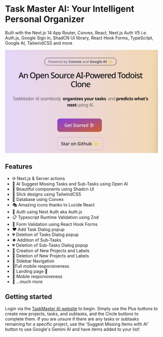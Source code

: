 # Task Master AI: Your Intelligent Personal Organizer

Built with the Next.js 14 App Router, Convex, React, Next.js Auth V5 i.e. Auth.js, Google Sign in, ShadCN UI library, React Hook Forms, TypeScript, Google AI, TailwindCSS and more

![Project Image](./public/images/promotionImage.png)

## Features

- 🌐 Next.js & Server actions
- 🤖 AI Suggest Missing Tasks and Sub-Tasks using Open AI
- 🎨 Beautiful components using Shadcn UI
- 💅 Slick designs using TailwindCSS
- 🌟 Database using Convex
- 🎭 Amazing icons thanks to Lucide React
- 🔐 Auth using Next Auth aka Auth.js
- 📋 Typescript Runtime Validation using Zod
- 🚀 Form Validation using React Hook Forms
- ❤️ Add Task Dialog popup
- 💔 Deletion of Tasks Dialog popup
- ✚ Addition of Sub-Tasks
- 💔 Deletion of Sub-Tasks Dialog popup
- 📜 Creation of New Projects and Labels
- 📜 Deletion of New Projects and Labels
- 🔄 Sidebar Navigation
- 📱Full mobile responsiveness
- 🛬 Landing page 🛬
- 📱 Mobile responsiveness
- 🎁 ...much more

## Getting started

Login via the [TaskMaster AI website]("https://taskmasterai-cyan.vercel.app") to begin. Simply use the Plus buttons to create new projects, tasks, and subtasks, and the Circle buttons to complete them. If you are unsure if there are any tasks or subtasks remaining for a specific project, use the 'Suggest Missing Items with AI' button to use Google's Gemini AI and have items added to your list!

